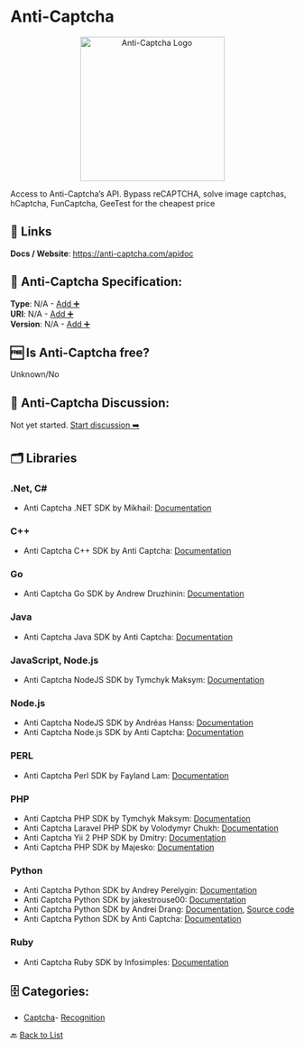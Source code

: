 # Anti-Captcha
<p align="center">
    <img width="256" src="https://raw.githubusercontent.com/apis-list/apis-list/main/apis/anti-captcha/logo_256x256.png" alt="Anti-Captcha Logo"/>
</p>
Access to Anti-Captcha’s API. Bypass reCAPTCHA, solve image captchas, hCaptcha, FunCaptcha, GeeTest for the cheapest price

##  🔗 Links
**Docs / Website**: https://anti-captcha.com/apidoc

## 🧬 Anti-Captcha Specification:
**Type**: N/A - [Add ➕](https://github.com/apis-list/apis-list/edit/main/apis/anti-captcha/anti-captcha.yaml)  
**URI**: N/A - [Add ➕](https://github.com/apis-list/apis-list/edit/main/apis/anti-captcha/anti-captcha.yaml)  
**Version**: N/A - [Add ➕](https://github.com/apis-list/apis-list/edit/main/apis/anti-captcha/anti-captcha.yaml)

## 🆓 Is Anti-Captcha free?
 Unknown/No 

## 💬 Anti-Captcha Discussion:
Not yet started. [Start discussion ➡️](https://github.com/apis-list/apis-list/discussions/new)

## 🗂️ Libraries
### .Net, C#
- Anti Captcha .NET SDK by Mikhail: [Documentation](https://github.com/Shifu462/AnticaptchaNet)
### C++
- Anti Captcha C++ SDK by Anti Captcha: [Documentation](https://anti-captcha.com/apidoc)
### Go
- Anti Captcha Go SDK by Andrew Druzhinin: [Documentation](https://github.com/drzhnin/go-anti-captcha)
### Java
- Anti Captcha Java SDK by Anti Captcha: [Documentation](https://code.google.com/archive/p/java-antigate/)
### JavaScript, Node.js
- Anti Captcha NodeJS SDK by Tymchyk Maksym: [Documentation](https://github.com/m-tymchyk/resolve-anticaptcha)
### Node.js
- Anti Captcha NodeJS SDK by Andréas Hanss: [Documentation](https://github.com/ScreamZ/anti-captcha)
- Anti Captcha Node.js SDK by Anti Captcha: [Documentation](https://www.npmjs.com/package/antigate)
### PERL
- Anti Captcha Perl SDK by Fayland Lam: [Documentation](https://github.com/fayland/perl-WebService-AntiCaptcha)
### PHP
- Anti Captcha PHP SDK by Tymchyk Maksym: [Documentation](https://github.com/m-tymchyk/php-anticaptcha-v2)
- Anti Captcha Laravel PHP SDK by Volodymyr Chukh: [Documentation](https://github.com/vovarpd/laravel-anticaptcha)
- Anti Captcha Yii 2 PHP SDK by Dmitry: [Documentation](https://github.com/sabirov/yii2-AntiCaptcha)
- Anti Captcha PHP SDK by Majesko: [Documentation](https://github.com/Majesko/anti-captcha)
### Python
- Anti Captcha Python SDK by Andrey Perelygin: [Documentation](https://github.com/AndreyPerelygin/anticaptcha)
- Anti Captcha Python SDK by jakestrouse00: [Documentation](https://github.com/jakestrouse00/AntiCaptcha-python-wrapper)
- Anti Captcha Python SDK by Andrei Drang: [Documentation](https://github.com/AndreiDrang/python3-anticaptcha), [Source code](https://pypi.org/project/python3-anticaptcha/1.2.5/)
- Anti Captcha Python SDK by Anti Captcha: [Documentation](https://github.com/gotlium/antigate/tree/master/docs)
### Ruby
- Anti Captcha Ruby SDK by Infosimples: [Documentation](https://github.com/infosimples/anti_captcha)


## 🗄️ Categories:
- [Captcha](https://github.com/apis-list/apis-list#captcha-)- [Recognition](https://github.com/apis-list/apis-list#recognition-)

🔙  [Back to List](https://github.com/apis-list/apis-list)
